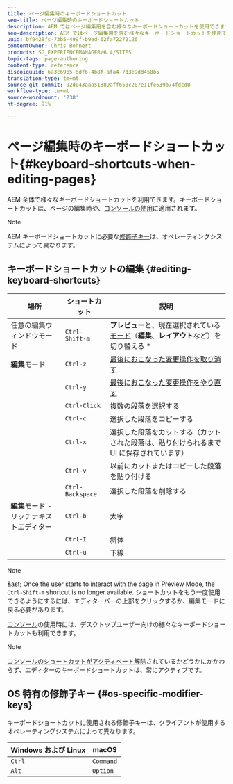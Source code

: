 ```yaml
---
title: ページ編集時のキーボードショートカット
seo-title: ページ編集時のキーボードショートカット
description: AEM ではページ編集用を含む様々なキーボードショートカットを使用できます
seo-description: AEM ではページ編集用を含む様々なキーボードショートカットを使用できます
uuid: bf9428fc-73b5-499f-b9ed-62fa72272126
contentOwner: Chris Bohnert
products: SG_EXPERIENCEMANAGER/6.4/SITES
topic-tags: page-authoring
content-type: reference
discoiquuid: 6a3c69b5-6df6-4b8f-afa4-7d3e9dd458b5
translation-type: tm+mt
source-git-commit: 02d043aaa51389aff658c287e11fe639b74fdcd0
workflow-type: tm+mt
source-wordcount: '238'
ht-degree: 91%

---
```



# ページ編集時のキーボードショートカット{#keyboard-shortcuts-when-editing-pages}

AEM 全体で様々なキーボードショートカットを利用できます。キーボードショートカットは、ページの編集時や、[コンソールの使用](/help/sites-authoring/keyboard-shortcuts.md)に適用されます。

>[!NOTE]
>
>AEM キーボードショートカットに必要な[修飾子キー](/help/sites-authoring/page-authoring-keyboard-shortcuts.md#os-specific-modifier-keys)は、オペレーティングシステムによって異なります。

## キーボードショートカットの編集 {#editing-keyboard-shortcuts}

| 場所 | ショートカット | 説明 |
|---|---|---|
| 任意の編集ウィンドウモード | `Ctrl-Shift-m` | **プレビュー**&#x200B;と、現在選択されている[モード](/help/sites-authoring/author-environment-tools.md#page-modes)</a>（**編集**、**レイアウト**&#x200B;など）を切り替える * |
| **編集**&#x200B;モード | `Ctrl-z` | [最後におこなった変更操作を取り消す](/help/sites-authoring/editing-content.md#undoing-and-redoing-page-edits) |
|  | `Ctrl-y` | [最後におこなった変更操作をやり直す](/help/sites-authoring/editing-content.md#undoing-and-redoing-page-edits) |
|  | `Ctrl-Click` | 複数の段落を選択する |
|  | `Ctrl-c` | 選択した段落をコピーする |
|  | `Ctrl-x` | 選択した段落をカットする（カットされた段落は、貼り付けられるまで UI に保存されています） |
|  | `Ctrl-v` | 以前にカットまたはコピーした段落を貼り付ける |
|  | `Ctrl-Backspace` | 選択した段落を削除する |
| **編集**&#x200B;モード - リッチテキストエディター | `Ctrl-b` | 太字 |
|  | `Ctrl-I` | 斜体 |
|  | `Ctrl-u` | 下線 |

>[!NOTE]
>
>&amp;ast; Once the user starts to interact with the page in Preview Mode, the `Ctrl-Shift-m` shortcut is no longer available. ショートカットをもう一度使用できるようにするには、エディターバーの上部をクリックするか、編集モードに戻る必要があります。

[コンソール](/help/sites-authoring/keyboard-shortcuts.md)の使用時には、デスクトップユーザー向けの様々なキーボードショートカットも利用できます。

>[!NOTE]
>
>[コンソールのショートカットがアクティベート解除](/help/sites-authoring/keyboard-shortcuts.md#deactivating-keyboard-shortcuts)されているかどうかにかかわらず、エディターのキーボードショートカットは、常にアクティブです。

## OS 特有の修飾子キー {#os-specific-modifier-keys}

キーボードショートカットに使用される修飾子キーは、クライアントが使用するオペレーティングシステムによって異なります。

| Windows および Linux | macOS |
|---|---|
| `Ctrl` | `Command` |
| `Alt` | `Option` |
